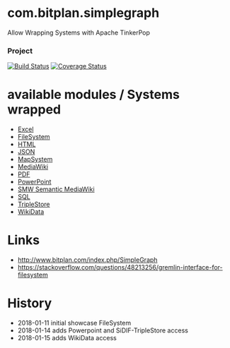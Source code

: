 # com.bitplan.simplegraph
Allow Wrapping Systems with Apache TinkerPop

### Project
[![Build Status](https://travis-ci.org/BITPlan/com.bitplan.simplegraph.svg?branch=master)](https://travis-ci.org/BITPlan/com.bitplan.simplegraph)
[![Coverage Status](https://coveralls.io/repos/github/BITPlan/com.bitplan.simplegraph/badge.svg?branch=master)](https://coveralls.io/github/BITPlan/com.bitplan.simplegraph?branch=master)

# available modules / Systems wrapped
* [Excel](http://www.bitplan.com/index.php/SimpleGraph-Excel)
* [FileSystem](http://www.bitplan.com/index.php/SimpleGraph-FileSystem)
* [HTML](http://www.bitplan.com/index.php/SimpleGraph-HTML)
* [JSON](http://www.bitplan.com/index.php/SimpleGraph-JSON)
* [MapSystem](http://www.bitplan.com/index.php/SimpleGraph-MapSystem)
* [MediaWiki](http://www.bitplan.com/index.php/SimpleGraph-MediaWiki)
* [PDF](http://www.bitplan.com/index.php/SimpleGraph-PDF)
* [PowerPoint](http://www.bitplan.com/index.php/SimpleGraph-PowerPoint)
* [SMW Semantic MediaWiki](http://www.bitplan.com/index.php/SimpleGraph-SMW)
* [SQL](http://www.bitplan.com/index.php/SimpleGraph-SQL)
* [TripleStore](http://www.bitplan.com/index.php/SimpleGraph-TripleStore)
* [WikiData](http://www.bitplan.com/index.php/SimpleGraph-WikiData)

# Links
* http://www.bitplan.com/index.php/SimpleGraph
* https://stackoverflow.com/questions/48213256/gremlin-interface-for-filesystem

# History
* 2018-01-11 initial showcase FileSystem
* 2018-01-14 adds Powerpoint and SiDIF-TripleStore access
* 2018-01-15 adds WikiData access
